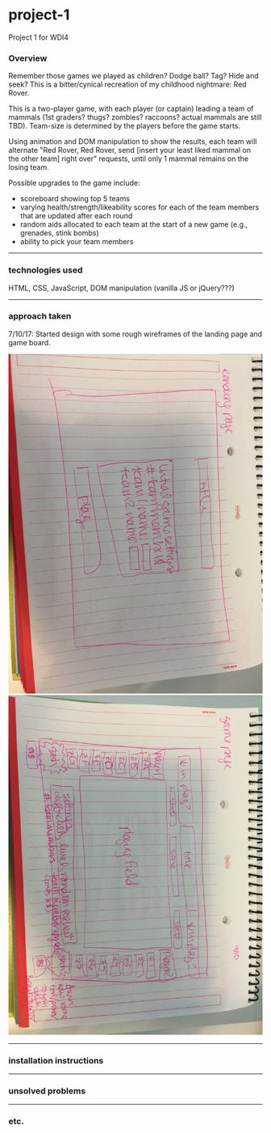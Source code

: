 # project-1
Project 1 for WDI4

### Overview

Remember those games we played as children? Dodge ball? Tag? Hide and seek? This is a bitter/cynical recreation of my childhood nightmare: Red Rover.

This is a two-player game, with each player (or captain) leading a team of mammals (1st graders? thugs? zombies? raccoons? actual mammals are still TBD). Team-size is determined by the players before the game starts. 

Using animation and DOM manipulation to show the results, each team will alternate "Red Rover, Red Rover, send [insert your least liked mammal on the other team] right over" requests, until only 1 mammal remains on the losing team.

Possible upgrades to the game include:
* scoreboard showing top 5 teams
* varying health/strength/likeability scores for each of the team members that are updated after
each round
* random aids allocated to each team at the start of a new game (e.g., grenades, stink bombs)
* ability to pick your team members



---

### technologies used
HTML, CSS, JavaScript, DOM manipulation (vanilla JS or jQuery???)

---

### approach taken

7/10/17: Started design with some rough wireframes of the landing page and game board.

![](assets/landingWireframe.JPG)
![](assets/gameWireframe.JPG)


---

### installation instructions

---

### unsolved problems

---

### etc.

